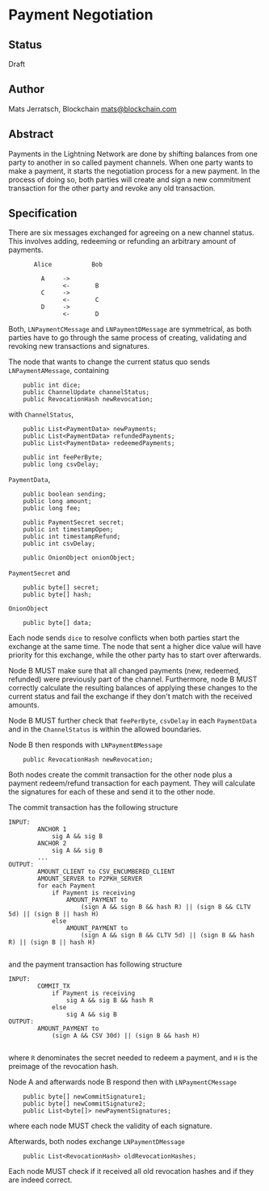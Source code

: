 # Payment Negotiation

## Status

Draft

## Author

Mats Jerratsch, Blockchain
mats@blockchain.com

## Abstract

Payments in the Lightning Network are done by shifting balances from one party to another in so called payment channels. When one party wants to make a payment, it starts the negotiation process for a new payment. In the process of doing so, both parties will create and sign a new commitment transaction for the other party and revoke any old transaction.

## Specification

There are six messages exchanged for agreeing on a new channel status. This involves adding, redeeming or refunding an arbitrary amount of payments.

```
       Alice           Bob
 
         A     ->
               <-       B
         C     ->
               <-       C
         D     ->
               <-       D
```

Both, `LNPaymentCMessage` and `LNPaymentDMessage` are symmetrical, as both parties have to go through the same process of creating, validating and revoking new transactions and signatures.

The node that wants to change the current status quo sends `LNPaymentAMessage`, containing

```
    public int dice;
    public ChannelUpdate channelStatus;
    public RevocationHash newRevocation;
```

with `ChannelStatus`,

``` 
    public List<PaymentData> newPayments;
    public List<PaymentData> refundedPayments;
    public List<PaymentData> redeemedPayments;

    public int feePerByte;
    public long csvDelay;
```

`PaymentData`,

```
    public boolean sending;
    public long amount;
    public long fee;

    public PaymentSecret secret;
    public int timestampOpen;
    public int timestampRefund; 
    public int csvDelay; 

    public OnionObject onionObject;
```

`PaymentSecret` and

```
    public byte[] secret;
    public byte[] hash;
```

`OnionObject`

```
    public byte[] data;
```

Each node sends `dice` to resolve conflicts when both parties start the exchange at the same time. The node that sent a higher dice value will have priority for this exchange, while the other party has to start over afterwards.

Node B MUST make sure that all changed payments (new, redeemed, refunded) were previously part of the channel. Furthermore, node B MUST correctly calculate the resulting balances of applying these changes to the current status and fail the exchange if they don't match with the received amounts.

Node B MUST further check that `feePerByte`, `csvDelay` in each `PaymentData` and in the `ChannelStatus` is within the allowed boundaries.

Node B then responds with `LNPaymentBMessage` 

```
    public RevocationHash newRevocation;
```

Both nodes create the commit transaction for the other node plus a payment redeem/refund transaction for each payment. They will calculate the signatures for each of these and send it to the other node.

The commit transaction has the following structure

```
INPUT:
        ANCHOR 1
            sig A && sig B
        ANCHOR 2
            sig A && sig B
        ...
OUTPUT:
        AMOUNT_CLIENT to CSV_ENCUMBERED_CLIENT
        AMOUNT_SERVER to P2PKH_SERVER
        for each Payment
            if Payment is receiving
                AMOUNT_PAYMENT to 
                    (sign A && sign B && hash R) || (sign B && CLTV 5d) || (sign B || hash H)
            else
                AMOUNT_PAYMENT to 
                    (sign A && sign B && CLTV 5d) || (sign B && hash R) || (sign B || hash H)
                            
```

and the payment transaction has following structure

```
INPUT:
        COMMIT_TX
            if Payment is receiving
                sig A && sig B && hash R
            else
                sig A && sig B
OUTPUT:
        AMOUNT_PAYMENT to 
            (sign A && CSV 30d) || (sign B && hash H)
        
```

where `R` denominates the secret needed to redeem a payment, and `H` is the preimage of the revocation hash.

Node A and afterwards node B respond then with `LNPaymentCMessage`

```
    public byte[] newCommitSignature1;
    public byte[] newCommitSignature2;
    public List<byte[]> newPaymentSignatures;
```

where each node MUST check the validity of each signature.

Afterwards, both nodes exchange `LNPaymentDMessage`

```
    public List<RevocationHash> oldRevocationHashes;
```

Each node MUST check if it received all old revocation hashes and if they are indeed correct. 

